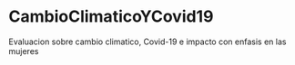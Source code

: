 # CambioClimaticoYCovid19
Evaluacion sobre cambio climatico, Covid-19 e impacto con enfasis en las mujeres
